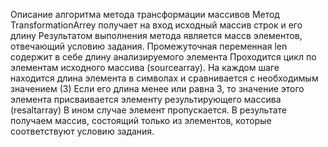 Описание алгоритма метода трансформации массивов
Метод TransformationArrey получает на вход исходный массив строк и его длину
Результатом выполнения метода является массв элементов, отвечающий условию задания.
Промежуточная переменная len содержит в себе длину анализируемого элемента
Проходится цикл по элементам исходного массива (sourcearray). 
На каждом шаге находится длина элемента в символах и сравнивается с необходимым значением (3)
Если его длина менее или равна 3, то значение этого элемента присваивается элементу 
результирующего массива (resaltarray)
В ином случае элемент пропускается.
В результате получаем массив, состоящий только из элементов, которые соответствуют условию задания.